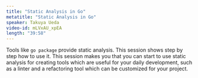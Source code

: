 ```yaml
---
title: "Static Analysis in Go"
metatitle: "Static Analysis in Go"
speaker: Takuya Ueda
video-id: mLVxAU_xpEA
length: "39:58"
---
```

Tools like `go package` provide static analysis. This session shows step by step how to use it. This session makes you that you can start to use static analysis for creating tools which are useful for your daily development, such as a linter and a refactoring tool which can be customized for your project. 
